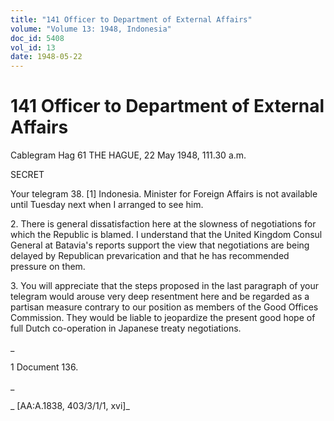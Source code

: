 ```yaml
---
title: "141 Officer to Department of External Affairs"
volume: "Volume 13: 1948, Indonesia"
doc_id: 5408
vol_id: 13
date: 1948-05-22
---
```


# 141 Officer to Department of External Affairs

Cablegram Hag 61 THE HAGUE, 22 May 1948, 111.30 a.m.

SECRET

Your telegram 38. [1] Indonesia. Minister for Foreign Affairs is not available until Tuesday next when I arranged to see him.

2\. There is general dissatisfaction here at the slowness of negotiations for which the Republic is blamed. I understand that the United Kingdom Consul General at Batavia's reports support the view that negotiations are being delayed by Republican prevarication and that he has recommended pressure on them.

3\. You will appreciate that the steps proposed in the last paragraph of your telegram would arouse very deep resentment here and be regarded as a partisan measure contrary to our position as members of the Good Offices Commission. They would be liable to jeopardize the present good hope of full Dutch co-operation in Japanese treaty negotiations.

_

1 Document 136.

_

_ [AA:A.1838, 403/3/1/1, xvi]_
